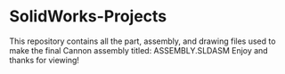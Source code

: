 # SolidWorks-Projects
This repository contains all the part, assembly, and drawing files used to make the final Cannon assembly titled: ASSEMBLY.SLDASM
Enjoy and thanks for viewing!
